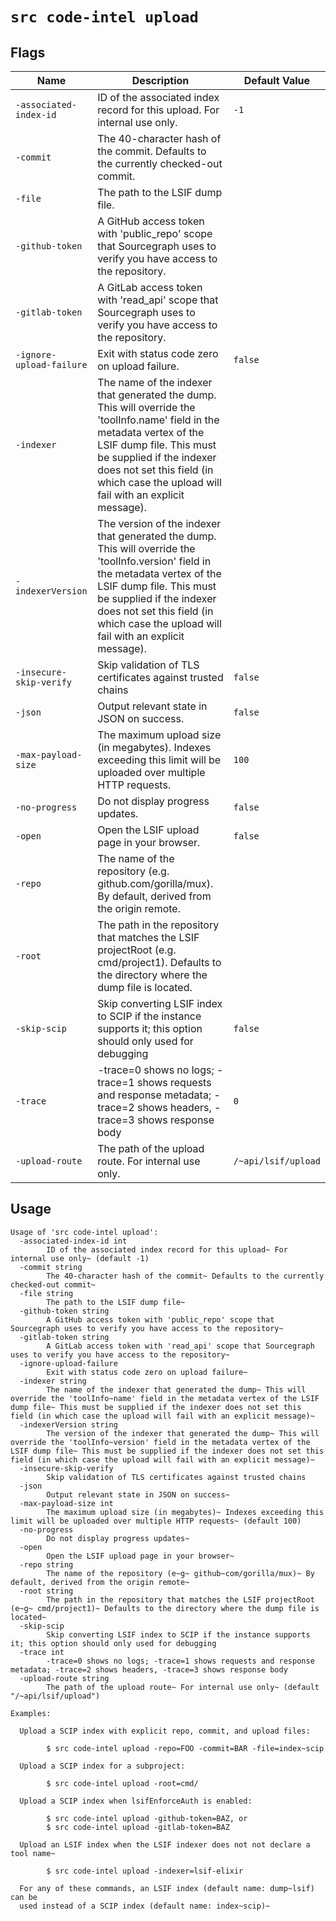 # `src code-intel upload`


## Flags

| Name | Description | Default Value |
|------|-------------|---------------|
| `-associated-index-id` | ID of the associated index record for this upload. For internal use only. | `-1` |
| `-commit` | The 40-character hash of the commit. Defaults to the currently checked-out commit. |  |
| `-file` | The path to the LSIF dump file. |  |
| `-github-token` | A GitHub access token with 'public_repo' scope that Sourcegraph uses to verify you have access to the repository. |  |
| `-gitlab-token` | A GitLab access token with 'read_api' scope that Sourcegraph uses to verify you have access to the repository. |  |
| `-ignore-upload-failure` | Exit with status code zero on upload failure. | `false` |
| `-indexer` | The name of the indexer that generated the dump. This will override the 'toolInfo.name' field in the metadata vertex of the LSIF dump file. This must be supplied if the indexer does not set this field (in which case the upload will fail with an explicit message). |  |
| `-indexerVersion` | The version of the indexer that generated the dump. This will override the 'toolInfo.version' field in the metadata vertex of the LSIF dump file. This must be supplied if the indexer does not set this field (in which case the upload will fail with an explicit message). |  |
| `-insecure-skip-verify` | Skip validation of TLS certificates against trusted chains | `false` |
| `-json` | Output relevant state in JSON on success. | `false` |
| `-max-payload-size` | The maximum upload size (in megabytes). Indexes exceeding this limit will be uploaded over multiple HTTP requests. | `100` |
| `-no-progress` | Do not display progress updates. | `false` |
| `-open` | Open the LSIF upload page in your browser. | `false` |
| `-repo` | The name of the repository (e.g. github.com/gorilla/mux). By default, derived from the origin remote. |  |
| `-root` | The path in the repository that matches the LSIF projectRoot (e.g. cmd/project1). Defaults to the directory where the dump file is located. |  |
| `-skip-scip` | Skip converting LSIF index to SCIP if the instance supports it; this option should only used for debugging | `false` |
| `-trace` | -trace=0 shows no logs; -trace=1 shows requests and response metadata; -trace=2 shows headers, -trace=3 shows response body | `0` |
| `-upload-route` | The path of the upload route. For internal use only. | `/~api/lsif/upload` |


## Usage

```
Usage of 'src code-intel upload':
  -associated-index-id int
    	ID of the associated index record for this upload~ For internal use only~ (default -1)
  -commit string
    	The 40-character hash of the commit~ Defaults to the currently checked-out commit~
  -file string
    	The path to the LSIF dump file~
  -github-token string
    	A GitHub access token with 'public_repo' scope that Sourcegraph uses to verify you have access to the repository~
  -gitlab-token string
    	A GitLab access token with 'read_api' scope that Sourcegraph uses to verify you have access to the repository~
  -ignore-upload-failure
    	Exit with status code zero on upload failure~
  -indexer string
    	The name of the indexer that generated the dump~ This will override the 'toolInfo~name' field in the metadata vertex of the LSIF dump file~ This must be supplied if the indexer does not set this field (in which case the upload will fail with an explicit message)~
  -indexerVersion string
    	The version of the indexer that generated the dump~ This will override the 'toolInfo~version' field in the metadata vertex of the LSIF dump file~ This must be supplied if the indexer does not set this field (in which case the upload will fail with an explicit message)~
  -insecure-skip-verify
    	Skip validation of TLS certificates against trusted chains
  -json
    	Output relevant state in JSON on success~
  -max-payload-size int
    	The maximum upload size (in megabytes)~ Indexes exceeding this limit will be uploaded over multiple HTTP requests~ (default 100)
  -no-progress
    	Do not display progress updates~
  -open
    	Open the LSIF upload page in your browser~
  -repo string
    	The name of the repository (e~g~ github~com/gorilla/mux)~ By default, derived from the origin remote~
  -root string
    	The path in the repository that matches the LSIF projectRoot (e~g~ cmd/project1)~ Defaults to the directory where the dump file is located~
  -skip-scip
    	Skip converting LSIF index to SCIP if the instance supports it; this option should only used for debugging
  -trace int
    	-trace=0 shows no logs; -trace=1 shows requests and response metadata; -trace=2 shows headers, -trace=3 shows response body
  -upload-route string
    	The path of the upload route~ For internal use only~ (default "/~api/lsif/upload")

Examples:

  Upload a SCIP index with explicit repo, commit, and upload files:

    	$ src code-intel upload -repo=FOO -commit=BAR -file=index~scip

  Upload a SCIP index for a subproject:

    	$ src code-intel upload -root=cmd/

  Upload a SCIP index when lsifEnforceAuth is enabled:

    	$ src code-intel upload -github-token=BAZ, or
    	$ src code-intel upload -gitlab-token=BAZ

  Upload an LSIF index when the LSIF indexer does not not declare a tool name~

    	$ src code-intel upload -indexer=lsif-elixir

  For any of these commands, an LSIF index (default name: dump~lsif) can be
  used instead of a SCIP index (default name: index~scip)~


```
	